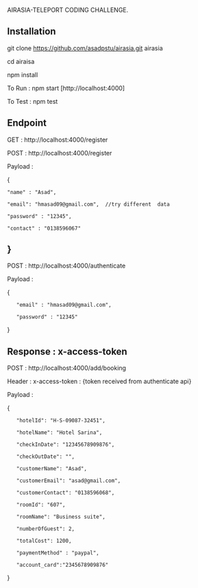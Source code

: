 AIRASIA-TELEPORT CODING CHALLENGE.

## Installation
   git clone https://github.com/asadpstu/airasia.git airasia
   
   cd airaisa
   
   npm install
   
   To Run : npm start  [http://localhost:4000]
   
   To Test : npm test
   
## Endpoint 
   GET :  http://localhost:4000/register
   
   POST : http://localhost:4000/register
   
   Payload : 
   
   {

	"name" : "Asad",

	"email": "hmasad09@gmail.com",  //try different  data 

	"password" : "12345",

	"contact" : "0138596067"

   }
   ------------------------------------------------------------------------------------------------------------------
   
   POST : http://localhost:4000/authenticate
   
   Payload : 
   
   {
   
	   "email" : "hmasad09@gmail.com",

	   "password" : "12345"
   
   }
   
   Response : x-access-token
   -------------------------------------------------------------------------------------------------------------------
   
   POST : http://localhost:4000/add/booking
   
   Header : x-access-token : {token received from authenticate api}
   
   Payload : 
   
   {
   
	   "hotelId": "H-S-09087-32451",

	   "hotelName": "Hotel Sarina",

	   "checkInDate": "12345678909876",

	   "checkOutDate": "",

	   "customerName": "Asad",

	   "customerEmail": "asad@gmail.com",

	   "customerContact": "0138596068",

	   "roomId": "607",

	   "roomName": "Business suite",

	   "numberOfGuest": 2,

	   "totalCost": 1200,

	   "paymentMethod" : "paypal",

	   "account_card":"2345678909876"
   
   } 



   
   
